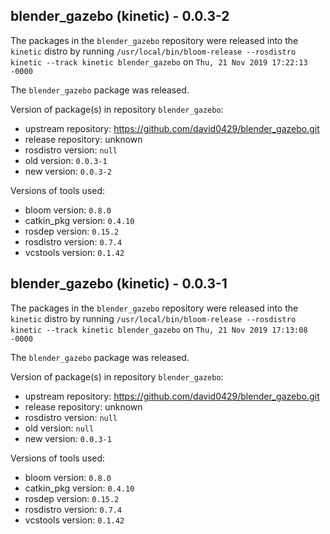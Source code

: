 ## blender_gazebo (kinetic) - 0.0.3-2

The packages in the `blender_gazebo` repository were released into the `kinetic` distro by running `/usr/local/bin/bloom-release --rosdistro kinetic --track kinetic blender_gazebo` on `Thu, 21 Nov 2019 17:22:13 -0000`

The `blender_gazebo` package was released.

Version of package(s) in repository `blender_gazebo`:

- upstream repository: https://github.com/david0429/blender_gazebo.git
- release repository: unknown
- rosdistro version: `null`
- old version: `0.0.3-1`
- new version: `0.0.3-2`

Versions of tools used:

- bloom version: `0.8.0`
- catkin_pkg version: `0.4.10`
- rosdep version: `0.15.2`
- rosdistro version: `0.7.4`
- vcstools version: `0.1.42`


## blender_gazebo (kinetic) - 0.0.3-1

The packages in the `blender_gazebo` repository were released into the `kinetic` distro by running `/usr/local/bin/bloom-release --rosdistro kinetic --track kinetic blender_gazebo` on `Thu, 21 Nov 2019 17:13:08 -0000`

The `blender_gazebo` package was released.

Version of package(s) in repository `blender_gazebo`:

- upstream repository: https://github.com/david0429/blender_gazebo.git
- release repository: unknown
- rosdistro version: `null`
- old version: `null`
- new version: `0.0.3-1`

Versions of tools used:

- bloom version: `0.8.0`
- catkin_pkg version: `0.4.10`
- rosdep version: `0.15.2`
- rosdistro version: `0.7.4`
- vcstools version: `0.1.42`


